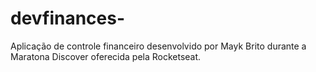 # devfinances-
Aplicação de controle financeiro desenvolvido por Mayk Brito durante a Maratona Discover oferecida pela Rocketseat.

